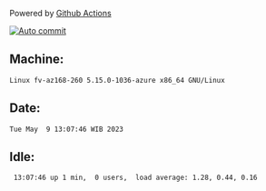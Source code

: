 Powered by [Github Actions](https://github.com/features/actions)

[![Auto commit](https://github.com/hiage/workstation/workflows/Auto%20commit/badge.svg)](https://github.com/hiage/workstation/actions?query=workflow%3A%22Auto+commit%22)

## Machine:
```
Linux fv-az168-260 5.15.0-1036-azure x86_64 GNU/Linux
```
## Date:
```
Tue May  9 13:07:46 WIB 2023
```
## Idle:
```
 13:07:46 up 1 min,  0 users,  load average: 1.28, 0.44, 0.16
```
